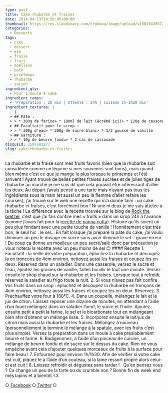 ```yaml
---
type: post
title: Cake rhubarbe et fraises
date: 2014-04-13T18:50:00+00:00
thumbnail: https://res.cloudinary.com/crokmou/image/upload/v1501943857/cake-rhubarbe-fraise.jpg
categories: 
  - Desserts
tags: 
  - cake
  - dessert
  - ete
  - fraise
  - fruit
  - moelleux
  - pain
  - printemps
  - rhubarbe
  - saison
ingredient_qty: 
  - Pour 1 moule à cake
ingredient_temps: 
  - 'Préparation : 20 min | Attente : 24h | Cuisson 1h-1h20 min'
ingredient_textarea: |
  - |
  > ## Pâte :
  > > * 300g de farine> * 100ml de lait (écrémé ici)> * 120g de cassonade (brune à la maison)> * 150ml d'huile de tournesol> * 1 oeuf> * 200g de rhubarbe coupée en tronçons> * 100g de fraises> * 1 càs de jus de citron> * 1 càc de bicarbonate de soude> * 1/2 càc de sel
  > ## Facultatif pour le sirop :
  > > * 300g d'eau> * 200g de sucre blanc> * 1/2 gousse de vanille
  > ## Garniture :
  > > * 10g de beurre fondu> * 2 càc de cassonade
disqusId: 3587683277
slug: cake-rhubarbe-et-fraises
---
```


La rhubarbe et la fraise sont mes fruits favoris (bien que la rhubarbe soit considérée comme un légume si mes souvenirs sont bons), mais quand bien même c’est ce que je mange le plus lorsque le printemps et l’été arrivent ! Ayant trouvé de belles petites fraises sucrées et de jolies tiges de rhubarbe au marché je me suis dit que cela pouvait être intéressant d’allier les deux. Au départ j’avais pensé à une tarte mais n’ayant pas tous les ingrédients sous la main (et aussi un peu la flemme d’aller refaire les courses), j’ai trouvé sur le web une recette qui m’a donné faim : un cake rhubarbe et fraises, c’est forcément bon ! Ni une ni deux je me suis attelée à la tâche ! La différence avec la recette trouvée sur le blog de [Rock the bretzel](http://rockthebretzel.com/pain-a-la-rhubarbe-et-a-la-fraise-glacage-a-la-cannelle/), c’est que j’ai fais confire mes « fruits » dans un sirop 24h à l’avance (comme j’avais fait pour la [recette de panna cotta](http://www.crokmou.com/panna-cotta-vegan-a-la-vanille-et-sa-gelee-de-rhubarbe-vegan-vanilla-panna-cotta-with-rhubarb-jelly/ "Panna cotta vegan à la vanille et sa gelée de rhubarbe {Vegan vanilla panna cotta with rhubarb jelly}")). Histoire qu’ils soient un peu plus fondant avec une petite touche de vanille ! Honnêtement c’est très bon, le seul hic : le sel… En fait lorsque j’ai préparé la pâte du cake, j’ai voulu diminuer un peu le dosage en sucre sans avoir diminué le sel… grave erreur ! Du coup ça donne un moelleux un peu sucré/salé donc par précaution je vous noterai la recette avec un peu moins de sel 😉 #### Recette 1\. Facultatif : la veille de votre préparation, épluchez la rhubarbe et découpez la en tronçons de 4cm environ, nettoyez aussi les fraises et coupez les en deux. Réservez dans un saladier. Dans une casserole, versez le sucre et l’eau, ajoutez les graines de vanille, faites bouillir le tout une minute. Versez ensuite le sirop chaud sur la rhubarbe et les fraises. Lorsque tout à refroidi, réservez le saladier au frigo toute la nuit. 2\. Si vous n’avez pas fait confire vos fruits dans un sirop : épluchez et découpez la rhubarbe en tronçons de 4cm environ, nettoyez aussi les fraises et coupez les en deux. Réservez. 3\. Préchauffez votre four à 180°C. 4\. Dans un coupelle, mélangez le lait et le jus de citron. Laissez reposer une dizaine de minutes, en attendant à l’aide d’un fouet mélangez dans un saladier l’oeuf, le sucre et l’huile. Ajoutez ensuite petit à petit la farine, le sel et le bicarbonate tout en mélangeant bien afin d’obtenir un mélange lisse. 5\. Incorporez ensuite le lait/jus de citron mais aussi la rhubarbe et les fraises. Mélangez à nouveau (personnellement je termine le mélange à la spatule, avec les fruits c’est plus simple). Versez la préparation dans un moule à cake préalablement beurré et fariné. 6\. Badigeonnez, à l’aide d’un pinceau de cuisine, un mélange de beurre fondu et de sucre sur le dessus du cake. Rien ne vous empêche avant cela d’ajouter quelques morceaux de fruits à la surface pour faire beau ! 7\. Enfournez pour environ 1h/1h30\. Afin de vérifier si votre cake est cuit, piquez le à l’aide d’un couteau, si la lame ressort propre alors celui-ci est cuit ! 8\. Laissez refroidir et dégustez sans tarder !   Qu’en pensez vous ? Ca change un peu de la tarte ou du crumble non ? Bonne fin de week end mes lapins et à bientôt <3  

○ [Facebook](https://www.facebook.com/crokmou.blog) ○ [Twitter](https://twitter.com/Crokmou) ○